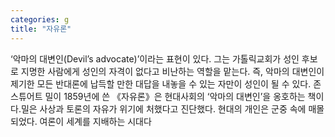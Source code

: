 ```yaml
---
categories: g
title: "자유론"
---
```

&lsquo;악마의 대변인(Devil&rsquo;s advocate)&rsquo;이라는 표현이 있다. 그는 가톨릭교회가 성인 후보로 지명한 사람에게 성인의 자격이 없다고 비난하는 역할을 맡는다. 즉, 악마의 대변인이 제기한 모든 반대론에 납득할 만한 대답을 내놓을 수 있는 자만이 성인이 될 수 있다. 존 스튜어트 밀이 1859년에 쓴 《자유론》은 현대사회의 &lsquo;악마의 대변인&rsquo;을 옹호하는 책이다.밀은 사상과 토론의 자유가 위기에 처했다고 진단했다. 현대의 개인은 군중 속에 매몰되었다. 여론이 세계를 지배하는 시대다